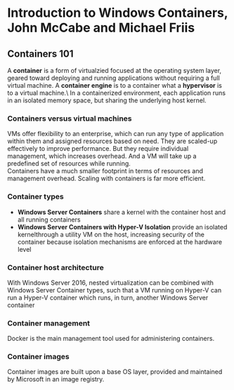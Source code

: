 # Introduction to Windows Containers, John McCabe and Michael Friis
## Containers 101
A __container__ is a form of virtualzied focused at the operating system layer, geared toward deploying and running applications without requiring a full virtual machine. A __container engine__ is to a container what a __hypervisor__ is to a virtual machine.\ 
In a containerized environment, each application runs in an isolated memory space, but sharing the underlying host kernel.
### Containers versus virtual machines
VMs offer flexibility to an enterprise, which can run any type of application within them and assigned resources based on need. They are scaled-up effectively to improve performance. But they require individual management, which increases overhead. And a VM will take up a predefined set of resources while running.\
Containers have a much smaller footprint in terms of resources and management overhead. Scaling with containers is far more efficient.
### Container types
  - __Windows Server Containers__ share a kernel with the container host and all running containers 
  - __Windows Server Containers with Hyper-V Isolation__ provide an isolated kernelthrough a utility VM on the host, increasing security of the container because isolation mechanisms are enforced at the hardware level
### Container host architecture 
With Windows Server 2016, nested virtualization can be combined with Windows Server Container types, such that a VM running on Hyper-V can run a Hyper-V container which runs, in turn, another Windows Server container 
### Container management 
Docker is the main management tool used for administering containers. 
### Container images 
Container images are built upon a base OS layer, provided and maintained by Microsoft in an image registry. 